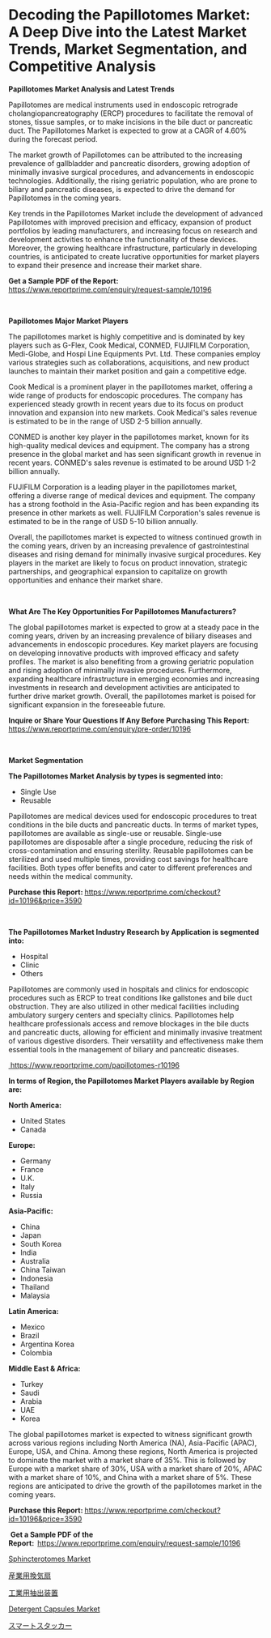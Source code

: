 <p><h1>Decoding the Papillotomes Market: A Deep Dive into the Latest Market Trends, Market Segmentation, and Competitive Analysis</h1></p><p><strong>Papillotomes Market Analysis and Latest Trends</strong></p>
<p><p>Papillotomes are medical instruments used in endoscopic retrograde cholangiopancreatography (ERCP) procedures to facilitate the removal of stones, tissue samples, or to make incisions in the bile duct or pancreatic duct. The Papillotomes Market is expected to grow at a CAGR of 4.60% during the forecast period. </p><p>The market growth of Papillotomes can be attributed to the increasing prevalence of gallbladder and pancreatic disorders, growing adoption of minimally invasive surgical procedures, and advancements in endoscopic technologies. Additionally, the rising geriatric population, who are prone to biliary and pancreatic diseases, is expected to drive the demand for Papillotomes in the coming years.</p><p>Key trends in the Papillotomes Market include the development of advanced Papillotomes with improved precision and efficacy, expansion of product portfolios by leading manufacturers, and increasing focus on research and development activities to enhance the functionality of these devices. Moreover, the growing healthcare infrastructure, particularly in developing countries, is anticipated to create lucrative opportunities for market players to expand their presence and increase their market share.</p></p>
<p><strong>Get a Sample PDF of the Report:&nbsp;</strong> <a href="https://www.reportprime.com/enquiry/request-sample/10196">https://www.reportprime.com/enquiry/request-sample/10196</a></p>
<p>&nbsp;</p>
<p><strong>Papillotomes Major Market Players</strong></p>
<p><p>The papillotomes market is highly competitive and is dominated by key players such as G-Flex, Cook Medical, CONMED, FUJIFILM Corporation, Medi-Globe, and Hospi Line Equipments Pvt. Ltd. These companies employ various strategies such as collaborations, acquisitions, and new product launches to maintain their market position and gain a competitive edge.</p><p>Cook Medical is a prominent player in the papillotomes market, offering a wide range of products for endoscopic procedures. The company has experienced steady growth in recent years due to its focus on product innovation and expansion into new markets. Cook Medical's sales revenue is estimated to be in the range of USD 2-5 billion annually.</p><p>CONMED is another key player in the papillotomes market, known for its high-quality medical devices and equipment. The company has a strong presence in the global market and has seen significant growth in revenue in recent years. CONMED's sales revenue is estimated to be around USD 1-2 billion annually.</p><p>FUJIFILM Corporation is a leading player in the papillotomes market, offering a diverse range of medical devices and equipment. The company has a strong foothold in the Asia-Pacific region and has been expanding its presence in other markets as well. FUJIFILM Corporation's sales revenue is estimated to be in the range of USD 5-10 billion annually.</p><p>Overall, the papillotomes market is expected to witness continued growth in the coming years, driven by an increasing prevalence of gastrointestinal diseases and rising demand for minimally invasive surgical procedures. Key players in the market are likely to focus on product innovation, strategic partnerships, and geographical expansion to capitalize on growth opportunities and enhance their market share.</p></p>
<p>&nbsp;</p>
<p><strong>What Are The Key Opportunities For Papillotomes Manufacturers?</strong></p>
<p><p>The global papillotomes market is expected to grow at a steady pace in the coming years, driven by an increasing prevalence of biliary diseases and advancements in endoscopic procedures. Key market players are focusing on developing innovative products with improved efficacy and safety profiles. The market is also benefiting from a growing geriatric population and rising adoption of minimally invasive procedures. Furthermore, expanding healthcare infrastructure in emerging economies and increasing investments in research and development activities are anticipated to further drive market growth. Overall, the papillotomes market is poised for significant expansion in the foreseeable future.</p></p>
<p><strong>Inquire or Share Your Questions If Any Before Purchasing This Report:</strong> <a href="https://www.reportprime.com/enquiry/pre-order/10196">https://www.reportprime.com/enquiry/pre-order/10196</a></p>
<p>&nbsp;</p>
<p><strong>Market Segmentation</strong></p>
<p><strong>The Papillotomes Market Analysis by types is segmented into:</strong></p>
<p><ul><li>Single Use</li><li>Reusable</li></ul></p>
<p><p>Papillotomes are medical devices used for endoscopic procedures to treat conditions in the bile ducts and pancreatic ducts. In terms of market types, papillotomes are available as single-use or reusable. Single-use papillotomes are disposable after a single procedure, reducing the risk of cross-contamination and ensuring sterility. Reusable papillotomes can be sterilized and used multiple times, providing cost savings for healthcare facilities. Both types offer benefits and cater to different preferences and needs within the medical community.</p></p>
<p><strong>Purchase this Report:&nbsp;</strong><a href="https://www.reportprime.com/checkout?id=10196&price=3590">https://www.reportprime.com/checkout?id=10196&price=3590</a></p>
<p>&nbsp;</p>
<p><strong>The Papillotomes Market Industry Research by Application is segmented into:</strong></p>
<p><ul><li>Hospital</li><li>Clinic</li><li>Others</li></ul></p>
<p><p>Papillotomes are commonly used in hospitals and clinics for endoscopic procedures such as ERCP to treat conditions like gallstones and bile duct obstruction. They are also utilized in other medical facilities including ambulatory surgery centers and specialty clinics. Papillotomes help healthcare professionals access and remove blockages in the bile ducts and pancreatic ducts, allowing for efficient and minimally invasive treatment of various digestive disorders. Their versatility and effectiveness make them essential tools in the management of biliary and pancreatic diseases.</p></p>
<p><a href="https://www.reportprime.com/papillotomes-r10196">&nbsp;https://www.reportprime.com/papillotomes-r10196</a></p>
<p><strong>In terms of Region, the Papillotomes Market Players available by Region are:</strong></p>
<p>
    <p> <strong> North America: </strong>
        <ul>
            <li>United States</li>
            <li>Canada</li>
        </ul>
        </p> 
    <p> <strong> Europe: </strong>
        <ul>
            <li>Germany</li>
            <li>France</li>
            <li>U.K.</li>
            <li>Italy</li>
            <li>Russia</li>
        </ul>
        </p> 
    <p> <strong> Asia-Pacific: </strong>
        <ul>
            <li>China</li>
            <li>Japan</li>
            <li>South Korea</li>
            <li>India</li>
            <li>Australia</li>
            <li>China Taiwan</li>
            <li>Indonesia</li>
            <li>Thailand</li>
            <li>Malaysia</li>
        </ul>
        </p> 
    <p> <strong> Latin America: </strong>
        <ul>
            <li>Mexico</li>
            <li>Brazil</li>
            <li>Argentina Korea</li>
            <li>Colombia</li>
        </ul>
        </p> 
    <p> <strong> Middle East & Africa: </strong>
        <ul>
            <li>Turkey</li>
            <li>Saudi</li>
            <li>Arabia</li>
            <li>UAE</li>
            <li>Korea</li>
        </ul>
    </p>
    </p>
<p><p>The global papillotomes market is expected to witness significant growth across various regions including North America (NA), Asia-Pacific (APAC), Europe, USA, and China. Among these regions, North America is projected to dominate the market with a market share of 35%. This is followed by Europe with a market share of 30%, USA with a market share of 20%, APAC with a market share of 10%, and China with a market share of 5%. These regions are anticipated to drive the growth of the papillotomes market in the coming years.</p></p>
<p><strong>Purchase this Report: </strong><a href="https://www.reportprime.com/checkout?id=10196&price=3590">https://www.reportprime.com/checkout?id=10196&price=3590</a></p>
<p>&nbsp;<strong>Get a Sample PDF of the Report:&nbsp;&nbsp;</strong><a href="https://www.reportprime.com/enquiry/request-sample/10196">https://www.reportprime.com/enquiry/request-sample/10196</a></p>
<p><strong></strong></p>
<p><p><a href="https://github.com/LaceyZemlak1/Market-Research-Report-List-1/blob/main/sphincterotomes-market.md">Sphincterotomes Market</a></p><p><a href="https://github.com/Sophiaard2003/Market-Research-Report-List-1/blob/main/786615179291.md">産業用換気扇</a></p><p><a href="https://github.com/hilmi-2a/Market-Research-Report-List-1/blob/main/236402679290.md">工業用抽出装置</a></p><p><a href="https://issuu.com/reportprime-2/docs/detergent-capsules-market-size-2030.pptx">Detergent Capsules Market</a></p><p><a href="https://medium.com/@eleanorardy655/%E3%82%B9%E3%83%9E%E3%83%BC%E3%83%88%E3%82%B9%E3%82%BF%E3%83%83%E3%82%AB%E3%83%BC%E5%B8%82%E5%A0%B4%E3%81%AE%E5%B1%95%E6%9C%9B-%E6%A5%AD%E7%95%8C%E6%A6%82%E8%A6%81%E3%81%A8%E4%BA%88%E6%B8%AC-2024%E5%B9%B4%E3%81%8B%E3%82%892031%E5%B9%B4-bb064ff50f7f">スマートスタッカー</a></p></p>